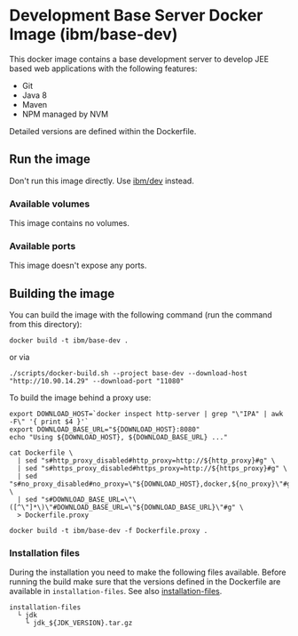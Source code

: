 # Development Base Server Docker Image (ibm/base-dev)

This docker image contains a base development server to develop JEE based web applications with the following features:

* Git
* Java 8
* Maven
* NPM managed by NVM

Detailed versions are defined within the Dockerfile.

## Run the image

Don't run this image directly. Use [ibm/dev](../dev) instead.

### Available volumes

This image contains no volumes.

### Available ports

This image doesn't expose any ports.

## Building the image

You can build the image with the following command (run the command from this directory):

```
docker build -t ibm/base-dev .
```
or via
```
./scripts/docker-build.sh --project base-dev --download-host "http://10.90.14.29" --download-port "11080"
```

To build the image behind a proxy use:

```
export DOWNLOAD_HOST=`docker inspect http-server | grep "\"IPA" | awk -F\" '{ print $4 }'`
export DOWNLOAD_BASE_URL="${DOWNLOAD_HOST}:8080"
echo "Using ${DOWNLOAD_HOST}, ${DOWNLOAD_BASE_URL} ..."

cat Dockerfile \
  | sed "s#http_proxy_disabled#http_proxy=http://${http_proxy}#g" \
  | sed "s#https_proxy_disabled#https_proxy=http://${https_proxy}#g" \
  | sed "s#no_proxy_disabled#no_proxy=\"${DOWNLOAD_HOST},docker,${no_proxy}\"#g" \
  | sed "s#DOWNLOAD_BASE_URL=\"\([^\"]*\)\"#DOWNLOAD_BASE_URL=\"${DOWNLOAD_BASE_URL}\"#g" \
  > Dockerfile.proxy

docker build -t ibm/base-dev -f Dockerfile.proxy .
```

### Installation files

During the installation you need to make the following files available. Before running the build make sure that the versions defined in the Dockerfile are available in `installation-files`. See also [installation-files](../installation-files).

```
installation-files
  └ jdk
    └ jdk_${JDK_VERSION}.tar.gz
```
